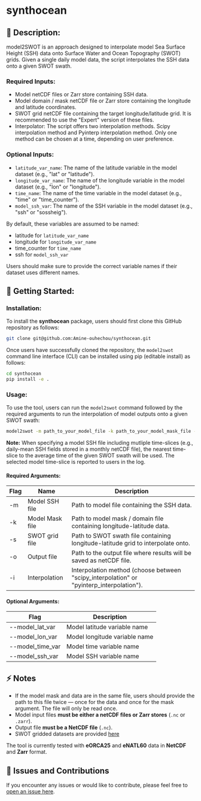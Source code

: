 # synthocean

## 📄 Description:

model2SWOT is an approach designed to interpolate model Sea Surface Height (SSH) data onto Surface Water and Ocean Topography (SWOT) grids. Given a single daily model data, the script interpolates the SSH data onto a given SWOT swath.

### Required Inputs:

- Model netCDF files or Zarr store containing SSH data.
- Model domain / mask netCDF file or Zarr store containing the longitude and latitude coordinates.
- SWOT grid netCDF file containing the target longitude/latitude grid. It is recommended to use the "Expert" version of these files.
- Interpolator: The script offers two interpolation methods. Scipy interpolation method and Pyinterp interpolation method. Only one method can be chosen at a time, depending on user preference.

### Optional Inputs:

- `latitude_var_name`: The name of the latitude variable in the model dataset (e.g., "lat" or "latitude").
- `longitude_var_name`: The name of the longitude variable in the model dataset (e.g., "lon" or "longitude").
- `time_name`: The name of the time variable in the model dataset (e.g., "time" or "time_counter").
- `model_ssh_var`: The name of the SSH variable in the model dataset (e.g., "ssh" or "sossheig").

By default, these variables are assumed to be named:

- latitude for `latitude_var_name`
- longitude for `longitude_var_name`
- time_counter for `time_name`
- ssh for `model_ssh_var`

Users should make sure to provide the correct variable names if their dataset uses different names.

## 🚀 Getting Started:

### Installation:

To install the **synthocean** package, users should first clone this GitHub repository as follows:

```bash
git clone git@github.com:Amine-ouhechou/synthocean.git
```

Once users have successfully cloned the repository, the `model2swot` command line interface (CLI) can be installed using pip (editable install) as follows:

```bash
cd synthocean
pip install -e .
```

### Usage:

To use the tool, users can run the `model2swot` command followed by the required arguments to run the interpolation of model outputs onto a given SWOT swath:

```bash
model2swot -m path_to_your_model_file -k path_to_your_model_mask_file -s path_to_swot_data_file -o path_to_output_file -i interpolator --model_lat_var latitude_var_name --model_lon_var longitude_var_name --model_time_var time_name --model_ssh_var the_model_ssh_variable_name
```

**Note:** When specifying a model SSH file including mutliple time-slices (e.g., daily-mean SSH fields stored in a monthly netCDF file), the nearest time-slice to the average time of the given SWOT swath will be used. The selected model time-slice is reported to users in the log.

#### Required Arguments:

| Flag | Name | Description |
|---|---|---|
| -m | Model SSH file | Path to model file containing the SSH data. |
| -k | Model Mask file | Path to model mask / domain file containing longitude-latitude data. |
| -s | SWOT grid file | Path to SWOT swath file containing longitude-latitude grid to interpolate onto. |
| -o | Output file | Path to the output file where results will be saved as netCDF file. |
| -i | Interpolation | Interpolation method (choose between "scipy_interpolation" or "pyinterp_interpolation"). |

#### Optional Arguments:

| Flag  | Description |
|---|---|
| --model_lat_var | Model latitude variable name |
| --model_lon_var | Model longitude variable name |
| --model_time_var | Model time variable name |
| --model_ssh_var | Model SSH variable name |

## ⚡ Notes
- If the model mask and data are in the same file, users should provide the path to this file twice — once for the data and once for the mask argument. The file will only be read once.
- Model input files **must be either a netCDF files or Zarr stores** (`.nc` or `.zarr`).
- Output file **must be a NetCDF file** (`.nc`).
- SWOT gridded datasets are provided [here](https://ige-meom-opendap.univ-grenoble-alpes.fr/thredds/catalog/meomopendap/extract/MEOM/SWOT-geometry/catalog.html)

The tool is currently tested with **eORCA25** and **eNATL60** data in **NetCDF** and **Zarr** format.

## 🐛 Issues and Contributions

If you encounter any issues or would like to contribute, please feel free to [open an issue here](https://github.com/Amine-ouhechou/synthocean/issues).
